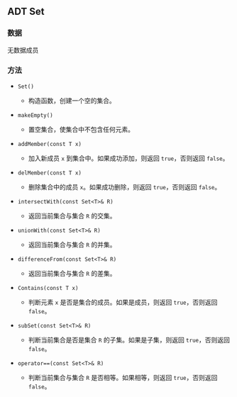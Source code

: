 ## ADT Set

### 数据

无数据成员

### 方法

- `Set()`
  - 构造函数，创建一个空的集合。

- `makeEmpty()`
  - 置空集合，使集合中不包含任何元素。

- `addMember(const T x)`
  - 加入新成员 `x` 到集合中。如果成功添加，则返回 `true`，否则返回 `false`。

- `delMember(const T x)`
  - 删除集合中的成员 `x`。如果成功删除，则返回 `true`，否则返回 `false`。

- `intersectWith(const Set<T>& R)`
  - 返回当前集合与集合 `R` 的交集。

- `unionWith(const Set<T>& R)`
  - 返回当前集合与集合 `R` 的并集。

- `differenceFrom(const Set<T>& R)`
  - 返回当前集合与集合 `R` 的差集。

- `Contains(const T x)`
  - 判断元素 `x` 是否是集合的成员。如果是成员，则返回 `true`，否则返回 `false`。

- `subSet(const Set<T>& R)`
  - 判断当前集合是否是集合 `R` 的子集。如果是子集，则返回 `true`，否则返回 `false`。

- `operator==(const Set<T>& R)`
  - 判断当前集合与集合 `R` 是否相等。如果相等，则返回 `true`，否则返回 `false`。

